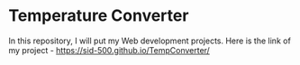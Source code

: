 # Temperature Converter
In this repository, I will put my Web development projects.
Here is the link of my project - https://sid-500.github.io/TempConverter/

